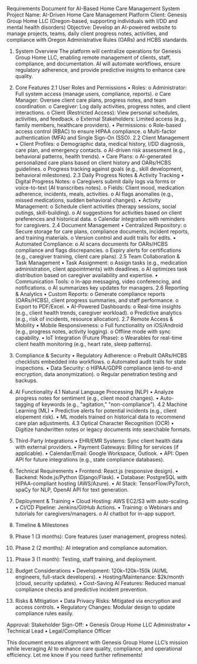 Requirements Document for AI-Based Home Care Management System
Project Name: AI-Driven Home Care Management Platform
Client: Genesis Group Home LLC (Oregon-based, supporting individuals with I/DD and mental health disorders)
Objective: Develop an AI-powered website to manage projects, teams, daily client progress notes, activities, and compliance with Oregon Administrative Rules (OARs) and HCBS standards.
 
1. System Overview
The platform will centralize operations for Genesis Group Home LLC, enabling remote management of clients, staff, compliance, and documentation. AI will automate workflows, ensure regulatory adherence, and provide predictive insights to enhance care quality.
 
2. Core Features
2.1 User Roles and Permissions
•	Roles:
o	Administrator: Full system access (manage users, compliance, reports).
o	Care Manager: Oversee client care plans, progress notes, and team coordination.
o	Caregiver: Log daily activities, progress notes, and client interactions.
o	Client (Restricted Access): View personal schedules, activities, and feedback.
o	External Stakeholders: Limited access (e.g., family members, healthcare providers).
•	Permissions:
o	Role-based access control (RBAC) to ensure HIPAA compliance.
o	Multi-factor authentication (MFA) and Single Sign-On (SSO).
2.2 Client Management
•	Client Profiles:
o	Demographic data, medical history, I/DD diagnosis, care plan, and emergency contacts.
o	AI-driven risk assessment (e.g., behavioral patterns, health trends).
•	Care Plans:
o	AI-generated personalized care plans based on client history and OARs/HCBS guidelines.
o	Progress tracking against goals (e.g., skill development, behavioral milestones).
2.3 Daily Progress Notes & Activity Tracking
•	Digital Progress Notes:
o	Caregivers submit daily logs via forms or voice-to-text (AI transcribes notes).
o	Fields: Client mood, medication adherence, incidents, meals, activities.
o	AI flags anomalies (e.g., missed medications, sudden behavioral changes).
•	Activity Management:
o	Schedule client activities (therapy sessions, social outings, skill-building).
o	AI suggestions for activities based on client preferences and historical data.
o	Calendar integration with reminders for caregivers.
2.4 Document Management
•	Centralized Repository:
o	Secure storage for care plans, compliance documents, incident reports, and training materials.
o	Version control and audit trails for edits.
•	Automated Compliance:
o	AI scans documents for OARs/HCBS compliance and flags discrepancies.
o	Expiry alerts for certifications (e.g., caregiver training, client care plans).
2.5 Team Collaboration & Task Management
•	Task Assignment:
o	Assign tasks (e.g., medication administration, client appointments) with deadlines.
o	AI optimizes task distribution based on caregiver availability and expertise.
•	Communication Tools:
o	In-app messaging, video conferencing, and notifications.
o	AI summarizes key updates for managers.
2.6 Reporting & Analytics
•	Custom Reports:
o	Generate compliance reports (OARs/HCBS), client progress summaries, and staff performance.
o	Export to PDF/Excel.
•	AI-Powered Dashboards:
o	Real-time insights (e.g., client health trends, caregiver workload).
o	Predictive analytics (e.g., risk of incidents, resource allocation).
2.7 Remote Access & Mobility
•	Mobile Responsiveness:
o	Full functionality on iOS/Android (e.g., progress notes, activity logging).
o	Offline mode with sync capability.
•	IoT Integration (Future Phase):
o	Wearables for real-time client health monitoring (e.g., heart rate, sleep patterns).
 
3. Compliance & Security
•	Regulatory Adherence:
o	Prebuilt OARs/HCBS checklists embedded into workflows.
o	Automated audit trails for state inspections.
•	Data Security:
o	HIPAA/GDPR compliance (end-to-end encryption, data anonymization).
o	Regular penetration testing and backups.
 
4. AI Functionality
4.1 Natural Language Processing (NLP)
•	Analyze progress notes for sentiment (e.g., client mood changes).
•	Auto-tagging of keywords (e.g., "agitation," "non-compliance").
4.2 Machine Learning (ML)
•	Predictive alerts for potential incidents (e.g., client elopement risk).
•	ML models trained on historical data to recommend care plan adjustments.
4.3 Optical Character Recognition (OCR)
•	Digitize handwritten notes or legacy documents into searchable formats.
 
5. Third-Party Integrations
•	EHR/EMR Systems: Sync client health data with external providers.
•	Payment Gateways: Billing for services (if applicable).
•	Calendar/Email: Google Workspace, Outlook.
•	API: Open API for future integrations (e.g., state compliance databases).
 
6. Technical Requirements
•	Frontend: React.js (responsive design).
•	Backend: Node.js/Python (Django/Flask).
•	Database: PostgreSQL with HIPAA-compliant hosting (AWS/Azure).
•	AI Stack: TensorFlow/PyTorch, spaCy for NLP, OpenAI API for text generation.
 
7. Deployment & Training
•	Cloud Hosting: AWS EC2/S3 with auto-scaling.
•	CI/CD Pipeline: Jenkins/GitHub Actions.
•	Training:
o	Webinars and tutorials for caregivers/managers.
o	AI chatbot for in-app support.
 
8. Timeline & Milestones
1.	Phase 1 (3 months): Core features (user management, progress notes).
2.	Phase 2 (2 months): AI integration and compliance automation.
3.	Phase 3 (1 month): Testing, staff training, and deployment.
 
9. Budget Considerations
•	Development: 120k–120k–150k (AI/ML engineers, full-stack developers).
•	Hosting/Maintenance: $2k/month (cloud, security updates).
•	Cost-Saving AI Features: Reduced manual compliance checks and predictive incident prevention.
 
10. Risks & Mitigation
•	Data Privacy Risks: Mitigated via encryption and access controls.
•	Regulatory Changes: Modular design to update compliance rules easily.
 
Approval:
Stakeholder Sign-Off:
•	Genesis Group Home LLC Administrator
•	Technical Lead
•	Legal/Compliance Officer
 
This document ensures alignment with Genesis Group Home LLC’s mission while leveraging AI to enhance care quality, compliance, and operational efficiency. Let me know if you need further refinements!
